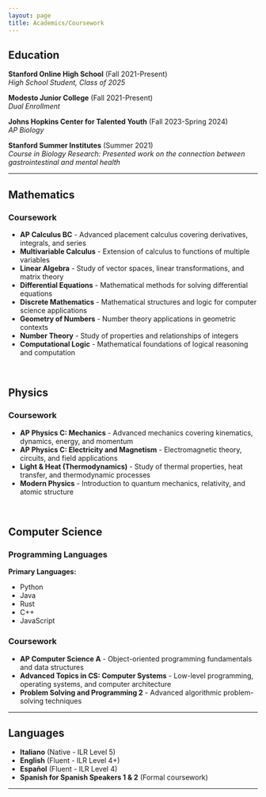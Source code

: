 ```yaml
---
layout: page
title: Academics/Coursework
---
```


## Education

**Stanford Online High School** (Fall 2021-Present)  
*High School Student, Class of 2025*

**Modesto Junior College** (Fall 2021-Present)  
*Dual Enrollment*

**Johns Hopkins Center for Talented Youth** (Fall 2023-Spring 2024)  
*AP Biology*

**Stanford Summer Institutes** (Summer 2021)  
*Course in Biology Research: Presented work on the connection between gastrointestinal and mental health*

---

## Mathematics

### Coursework
- **AP Calculus BC** - Advanced placement calculus covering derivatives, integrals, and series
- **Multivariable Calculus** - Extension of calculus to functions of multiple variables
- **Linear Algebra** - Study of vector spaces, linear transformations, and matrix theory
- **Differential Equations** - Mathematical methods for solving differential equations
- **Discrete Mathematics** - Mathematical structures and logic for computer science applications
- **Geometry of Numbers** - Number theory applications in geometric contexts
- **Number Theory** - Study of properties and relationships of integers
- **Computational Logic** - Mathematical foundations of logical reasoning and computation

<br>

## Physics

### Coursework
- **AP Physics C: Mechanics** - Advanced mechanics covering kinematics, dynamics, energy, and momentum
- **AP Physics C: Electricity and Magnetism** - Electromagnetic theory, circuits, and field applications
- **Light & Heat (Thermodynamics)** - Study of thermal properties, heat transfer, and thermodynamic processes
- **Modern Physics** - Introduction to quantum mechanics, relativity, and atomic structure

<br>

## Computer Science

### Programming Languages
**Primary Languages:** 
- Python
- Java
- Rust
- C++
- JavaScript

### Coursework
- **AP Computer Science A** - Object-oriented programming fundamentals and data structures
- **Advanced Topics in CS: Computer Systems** - Low-level programming, operating systems, and computer architecture
- **Problem Solving and Programming 2** - Advanced algorithmic problem-solving techniques

---

## Languages
- **Italiano** (Native - ILR Level 5)
- **English** (Fluent - ILR Level 4+) 
- **Español** (Fluent - ILR Level 4)
- **Spanish for Spanish Speakers 1 & 2** (Formal coursework)

---